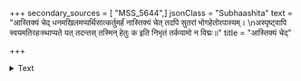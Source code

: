 +++
secondary_sources = [ "MSS_5644",]
jsonClass = "Subhaashita"
text = "आस्तिक्यं चेद् धनमखिलमप्यर्थिसात्कर्तुमर्हं नास्तिक्यं चेत् तदपि सुतरां भोगहेतोरपास्यम्।  \nअस्पृष्ट्वापि स्वयमतिरहःस्थाप्यते यत् तदन्तस् तस्मिन् हेतुः क इति निभृतं तर्कयामो न विद्मः॥"
title = "आस्तिक्यं चेद्"

+++

<details><summary>Text</summary>

आस्तिक्यं चेद् धनमखिलमप्यर्थिसात्कर्तुमर्हं नास्तिक्यं चेत् तदपि सुतरां भोगहेतोरपास्यम्।  
अस्पृष्ट्वापि स्वयमतिरहःस्थाप्यते यत् तदन्तस् तस्मिन् हेतुः क इति निभृतं तर्कयामो न विद्मः॥
</details>
